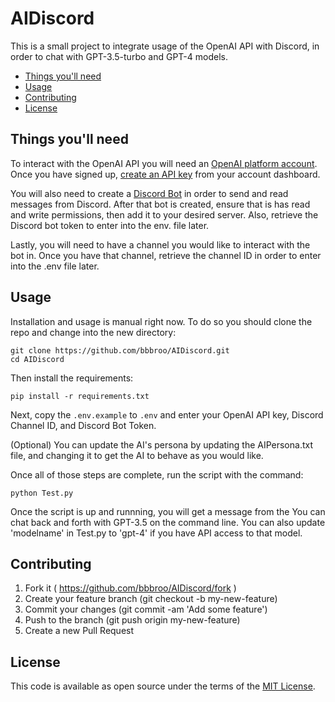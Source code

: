 # AIDiscord

This is a small project to integrate usage of the OpenAI API with Discord, in order to chat with GPT-3.5-turbo and GPT-4 models.

* [Things you'll need](#things-youll-need)
* [Usage](#usage)
* [Contributing](#contributing)
* [License](#license)

## Things you'll need

To interact with the OpenAI API you will need an [OpenAI platform account](https://platform.openai.com/overview). Once you have signed up, [create an API key](https://platform.openai.com/account/api-keys) from your account dashboard.

You will also need to create a [Discord Bot](https://discord.com/developers/applications) in order to send and read messages from Discord. After that bot is created, ensure that is has read and write permissions, then add it to your desired server. Also, retrieve the Discord bot token to enter into the env. file later.

Lastly, you will need to have a channel you would like to interact with the bot in. Once you have that channel, retrieve the channel ID in order to enter into the .env file later.

## Usage

Installation and usage is manual right now. To do so you should clone the repo and change into the new directory:

```
git clone https://github.com/bbbroo/AIDiscord.git
cd AIDiscord
```

Then install the requirements:

```
pip install -r requirements.txt
```

Next, copy the `.env.example` to `.env` and enter your OpenAI API key, Discord Channel ID, and Discord Bot Token. 

(Optional) You can update the AI's persona by updating the AIPersona.txt file, and changing it to get the AI to behave as you would like.

Once all of those steps are complete, run the script with the command:

```
python Test.py
```

Once the script is up and runnning, you will get a message from the You can chat back and forth with GPT-3.5 on the command line. You can also update 'modelname' in Test.py to 'gpt-4' if you have API access to that model.

## Contributing

1. Fork it ( https://github.com/bbbroo/AIDiscord/fork )
2. Create your feature branch (git checkout -b my-new-feature)
3. Commit your changes (git commit -am 'Add some feature')
4. Push to the branch (git push origin my-new-feature)
5. Create a new Pull Request


## License

This code is available as open source under the terms of the [MIT License](https://opensource.org/license/mit/).
